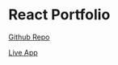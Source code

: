 # React Portfolio

[Github Repo](https://github.com/cah4758/react-portfolio)

[Live App](https://cah4758.github.io/react-portfolio/)
